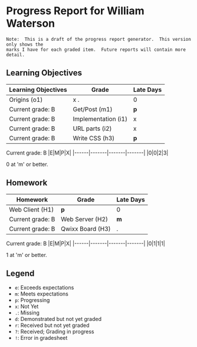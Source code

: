# Progress Report for William Waterson
    Note:  This is a draft of the progress report generator.  This version only shows the
    marks I have for each graded item.  Future reports will contain more detail.
## Learning Objectives
|Learning Objectives|Grade|Late Days|
|------|-------|-------|
|Origins (o1)|x .|0|
Current grade:  B|Get/Post (m1)|**p**|0|
Current grade:  B|Implementation (i1)|x|0|
Current grade:  B|URL parts (i2)|x|0|
Current grade:  B|Write CSS (h3)|**p**|0|
Current grade:  B
|E|M|P|X|
|------|-------|-------|-------|
|0|0|2|3|

0 at 'm' or better.
## Homework
|Homework|Grade|Late Days|
|------|-------|-------|
|Web Client (H1)|**p**|0|
Current grade:  B|Web Server (H2)|**m**|0|
Current grade:  B|Qwixx Board (H3)|.|0|
Current grade:  B
|E|M|P|X|
|------|-------|-------|-------|
|0|1|1|1|

1 at 'm' or better.

## Legend 
* `e`: Exceeds expectations
* `m`: Meets expectations
* `p`: Progressing
* `x`: Not Yet
* `.`: Missing
* `d`: Demonstrated but not yet graded
* `r`: Received but not yet graded
* `?`: Received; Grading in progress
* `!`: Error in gradesheet

